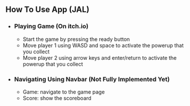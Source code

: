 ## __How To Use App (JAL)__ ##

- ### __Playing Game (On itch.io)__ ###
	 - Start the game by pressing the ready button
   - Move player 1 using WASD and space to activate the powerup that you collect
   - Move player 2 using arrow keys and enter/return to activate the powerup that you collect
- ### __Navigating Using Navbar (Not Fully Implemented Yet)__ ###
	- Game: navigate to the game page
  - Score: show the scoreboard
